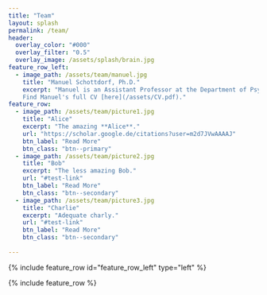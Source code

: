 ```yaml
---
title: "Team"
layout: splash
permalink: /team/
header:
  overlay_color: "#000"
  overlay_filter: "0.5"
  overlay_image: /assets/splash/brain.jpg
feature_row_left:
  - image_path: /assets/team/manuel.jpg
    title: "Manuel Schottdorf, Ph.D."
    excerpt: "Manuel is an Assistant Professor at the Department of Psychological and Brain Sciences. He studied physics and philosophy before completing a PhD at the Max Planck Institute for Dynamics and Self-Organization and the Max Planck Institute for Experimental Medicine in 2018. He then moved to the Princeton Neuroscience Institute to work with David Tank and Carlos Brody. Manuel has won numerous awards over the years, among them a Boehringer Ingelheim Fonds PhD Fellowship, an Otto Hahn medal of the Max Planck Society, and he currently holds a Burroughs Wellcome Fund's Career Award. 
    Find Manuel's full CV [here](/assets/CV.pdf)."
feature_row:
  - image_path: /assets/team/picture1.jpg
    title: "Alice"
    excerpt: "The amazing **Alice**."
    url: "https://scholar.google.de/citations?user=m2d7JVwAAAAJ"
    btn_label: "Read More"
    btn_class: "btn--primary"
  - image_path: /assets/team/picture2.jpg
    title: "Bob"
    excerpt: "The less amazing Bob."
    url: "#test-link"
    btn_label: "Read More"
    btn_class: "btn--secondary"
  - image_path: /assets/team/picture3.jpg
    title: "Charlie"
    excerpt: "Adequate charly."
    url: "#test-link"
    btn_label: "Read More"
    btn_class: "btn--secondary"
  
---
```


{% include feature_row id="feature_row_left" type="left" %}

{% include feature_row %}

